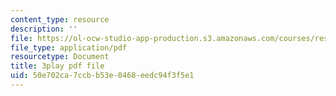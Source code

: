 ```yaml
---
content_type: resource
description: ''
file: https://ol-ocw-studio-app-production.s3.amazonaws.com/courses/res-6-012-introduction-to-probability-spring-2018/50e702ca7ccbb53e0468eedc94f3f5e1_NbYB0fiHoCs.pdf
file_type: application/pdf
resourcetype: Document
title: 3play pdf file
uid: 50e702ca-7ccb-b53e-0468-eedc94f3f5e1
---
```

